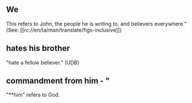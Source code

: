 ## We  ##

This refers to John, the people he is writing to, and believers everywhere." (See: [[rc://en/ta/man/translate/figs-inclusive]])

## hates his brother  ##

"hate a fellow believer."  (UDB)

## commandment from him - " ##

"**him" refers to God.